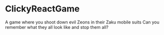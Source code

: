 # ClickyReactGame
A game where you shoot down evil Zeons in their Zaku mobile suits
Can you remember what they all look like and stop them all?